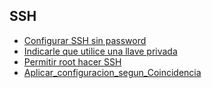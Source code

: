 ## SSH


* [Configurar SSH sin password](guia/ssh_sin_password.rst)
* [Indicarle que utilice una llave privada](guia/otrakey.rst)
* [Permitir root hacer SSH](guia/Permitir_root_SSH.rst)
* [Aplicar_configuracion_segun_Coincidencia](guia/Aplicar_configuracion_segun_Coincidencia.rst)
